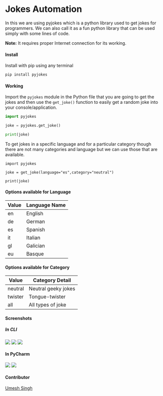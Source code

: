# Jokes Automation
In this we are using pyjokes which is a python library used to get jokes for programmers. 
We can also call it as a fun python library that can be used simply with some lines of code.    

**Note:** It requires proper Internet connection for its working.

#### Install

Install with pip using any terminal
```python
pip install pyjokes
```

#### Working
Import the `pyjokes` module in the Python file that you are going to get the jokes and then use the `get_joke()` function to easily get a random joke into your console/application.

```python
import pyjokes

joke = pyjokes.get_joke()

print(joke)
```
To get jokes in a specific language and for a particular category though there are not many categories and language but we can use those that are available.

```
import pyjokes

joke = get_joke(language="es",category="neutral")

print(joke)
```

#### Options available for Language

|Value|Language Name|
|---|---|
|en|English|
|de|German|
|es|Spanish|
|it|Italian|
|gl|Galician
|eu|Basque|
    
#### Options available for Category
|Value|Category Detail|
|---|---|
|neutral|Neutral geeky jokes|
|twister|Tongue-twister|
|all|All types of joke|

#### Screenshots

##### In CLI

<img src="https://github.com/Umesh-01/Awesome_Python_Scripts/blob/patch-3/AutomationScripts/Jokes%20Automation/Images/img0.png">

<img src="https://github.com/Umesh-01/Awesome_Python_Scripts/blob/patch-3/AutomationScripts/Jokes%20Automation/Images/img1.png">

<img src="https://github.com/Umesh-01/Awesome_Python_Scripts/blob/patch-3/AutomationScripts/Jokes%20Automation/Images/img2.png">
     
#### In PyCharm

<img src="https://github.com/Umesh-01/Awesome_Python_Scripts/blob/patch-3/AutomationScripts/Jokes%20Automation/Images/img3.png">

<img src="https://github.com/Umesh-01/Awesome_Python_Scripts/blob/patch-3/AutomationScripts/Jokes%20Automation/Images/img4.png">



#### Contributor

<a href="https://github.com/Umesh-01">Umesh Singh</a>

